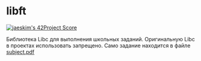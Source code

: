 # libft
[![jaeskim's 42Project Score](https://badge42.herokuapp.com/api/project/lvallie/Libft)](https://github.com/ifeel3/libft)

Библиотека Libc для выполнения школьных заданий. Оригинальную Libc в проектах использовать запрещено.
Само задание находится в файле [subject.pdf](https://github.com/ifeel3/libft/subject.pdf)
